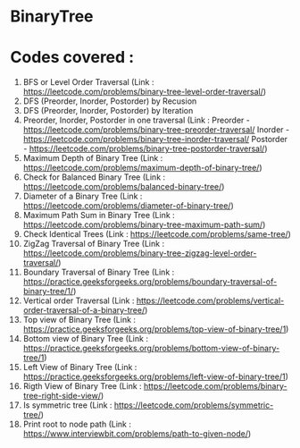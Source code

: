 # BinaryTree

# Codes covered :
1) BFS or Level Order Traversal (Link : https://leetcode.com/problems/binary-tree-level-order-traversal/)
2) DFS (Preorder, Inorder, Postorder) by Recusion
3) DFS (Preorder, Inorder, Postorder) by Iteration
4) Preorder, Inorder, Postorder in one traversal (Link : Preorder - https://leetcode.com/problems/binary-tree-preorder-traversal/
Inorder - https://leetcode.com/problems/binary-tree-inorder-traversal/
Postorder - https://leetcode.com/problems/binary-tree-postorder-traversal/)
5) Maximum Depth of Binary Tree (Link : https://leetcode.com/problems/maximum-depth-of-binary-tree/)
6) Check for Balanced Binary Tree (Link : https://leetcode.com/problems/balanced-binary-tree/)
7) Diameter of a Binary Tree (Link : https://leetcode.com/problems/diameter-of-binary-tree/)
8) Maximum Path Sum in Binary Tree (Link : https://leetcode.com/problems/binary-tree-maximum-path-sum/)
9) Check Identical Trees (Link : https://leetcode.com/problems/same-tree/)
10) ZigZag Traversal of Binary Tree (Link : https://leetcode.com/problems/binary-tree-zigzag-level-order-traversal/)
11) Boundary Traversal of Binary Tree (Link : https://practice.geeksforgeeks.org/problems/boundary-traversal-of-binary-tree/1/)
12) Vertical order Traversal (Link : https://leetcode.com/problems/vertical-order-traversal-of-a-binary-tree/)
13) Top view of Binary Tree (Link : https://practice.geeksforgeeks.org/problems/top-view-of-binary-tree/1)
14) Bottom view of Binary Tree (Link : https://practice.geeksforgeeks.org/problems/bottom-view-of-binary-tree/1)
15) Left View of Binary Tree (Link : https://practice.geeksforgeeks.org/problems/left-view-of-binary-tree/1)
16) Rigth View of Binary Tree (Link : https://leetcode.com/problems/binary-tree-right-side-view/)
17) Is symmetric tree (Link : https://leetcode.com/problems/symmetric-tree/)
18) Print root to node path (Link : https://www.interviewbit.com/problems/path-to-given-node/)
